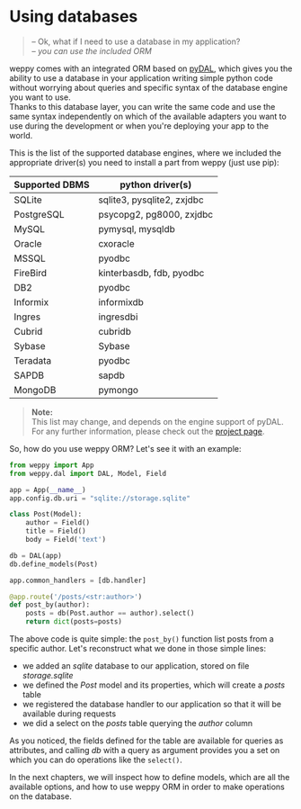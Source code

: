 Using databases
===============

> – Ok, what if I need to use a database in my application?   
> – *you can use the included ORM*

weppy comes with an integrated ORM based on [pyDAL](https://github.com/web2py/pydal), which gives you the ability to use a database in your application writing simple python code without worrying about queries and specific syntax of the database engine you want to use.   
Thanks to this database layer, you can write the same code and use the same syntax independently on which of the available adapters you want to use during the development or when you're deploying your app to the world.

This is the list of the supported database engines, where we included the appropriate driver(s) you need to install a part from weppy (just use pip):

| Supported DBMS | python driver(s) |
| --- | --- |
| SQLite | sqlite3, pysqlite2, zxjdbc |
| PostgreSQL | psycopg2, pg8000, zxjdbc |
| MySQL | pymysql, mysqldb |
| Oracle | cxoracle |
| MSSQL | pyodbc |
| FireBird | kinterbasdb, fdb, pyodbc |
| DB2 | pyodbc |
| Informix | informixdb |
| Ingres | ingresdbi |
| Cubrid | cubridb |
| Sybase | Sybase |
| Teradata | pyodbc |
| SAPDB | sapdb |
| MongoDB | pymongo |

> **Note:**   
> This list may change, and depends on the engine support of pyDAL. For any further information, please check out the [project page](https://github.com/web2py/pydal).

So, how do you use weppy ORM? Let's see it with an example:

```python
from weppy import App
from weppy.dal import DAL, Model, Field

app = App(__name__)
app.config.db.uri = "sqlite://storage.sqlite"

class Post(Model):
    author = Field()
    title = Field()
    body = Field('text')

db = DAL(app)
db.define_models(Post)

app.common_handlers = [db.handler]

@app.route('/posts/<str:author>')
def post_by(author):
    posts = db(Post.author == author).select()
    return dict(posts=posts)
```

The above code is quite simple: the `post_by()` function list posts from a specific author.
Let's reconstruct what we done in those simple lines:

* we added an *sqlite* database to our application, stored on file *storage.sqlite*
* we defined the *Post* model and its properties, which will create a *posts* table
* we registered the database handler to our application so that it will be available during requests
* we did a select on the *posts* table querying the *author* column

As you noticed, the fields defined for the table are available for queries as attributes, and calling *db* with a query as argument provides you a set on which you can do operations like the `select()`.

In the next chapters, we will inspect how to define models, which are all the available options, and how to use weppy ORM in order to make operations on the database. 
